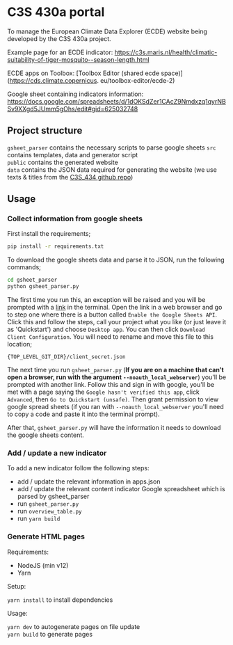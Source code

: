 # C3S 430a portal

To manage the European Climate Data Explorer (ECDE) website being developed by the C3S 430a project.

Example page for an ECDE indicator:
https://c3s.maris.nl/health/climatic-suitability-of-tiger-mosquito--season-length.html

ECDE apps on Toolbox: [Toolbox Editor (shared ecde space)](https://cds.climate.copernicus.
eu/toolbox-editor/ecde-2)

<!-- Oud: [Toolbox Editor (user: 40366)](https://cds.climate.copernicus.eu/toolbox-editor/40366) -->

Google sheet containing indicators information:  
https://docs.google.com/spreadsheets/d/1dOKSdZer1CAcZ9Nmdxzq1qyrNBSv9XXgd5JUmm5gOhs/edit#gid=625032748

## Project structure

`gsheet_parser` contains the necessary scripts to parse google sheets
`src` contains templates, data and generator script \
`public` contains the generated website \
`data` contains the JSON data required for generating the website (we use texts & titles from the [C3S_434 github repo](https://raw.githubusercontent.com/cedadev/c3s_434_ecde_page_text/main/content/json/Consolidated.json))

<!-- **Useful links:**
- [Climate Adapt Indicators - Display Characteristics](https://docs.google.com/spreadsheets/d/1MgG4EkD4U7mcx9XlWXUWNZym_-tEWLzZ0_p_990TISw/edit)
- [Sector abstracts](https://docs.google.com/document/d/11pHja-EIfQZ1CbP3c3i1Wb_fQG8IZhhd08MWg_n04s0/edit)
- [C3S 434 Datasets, Variables and Sectors](https://docs.google.com/spreadsheets/d/1mu9vXOmDiLM9lxYy6Zn77z-IiCtFtBl8E2qopkAFvkY/edit#gid=1571342132)
- [Script for instruction video](https://docs.google.com/document/d/1UvpqF3lRJim4oZTY5hOXQ8T6qH7lOj9QCGuv21EUHl4/edit)
- [Drop down box texts](https://docs.google.com/spreadsheets/d/1BHVHR1-3DC-AJ1ZQUtGUOs25fiGrt0adwmZcSNDFMk0/edit#gid=1897667492)
- [Workflow Checklist](https://docs.google.com/document/d/1iAwrGfDJVWg_NstecLFifOZ4ap7SEyy7ujR4zHEQWwU/edit)

**Submit apps:**
- [jira.ecmwf.int CDSAPP-119](https://jira.ecmwf.int/servicedesk/customer/portal/8/CDSAPP-119)

Alle apps worden gedeeld met user 136 en 13784 -->

## Usage

### Collect information from google sheets

First install the requirements;

```bash
pip install -r requirements.txt
```

To download the google sheets data and parse it to JSON, run the following commands;

```bash
cd gsheet_parser
python gsheet_parser.py
```

The first time you run this, an exception will be raised and you will be prompted with a [link](https://developers.google.com/sheets/api/quickstart/python) in the terminal. Open the link in a web browser and go to step one where there is a button called `Enable the Google Sheets API`. Click this and follow the steps, call your project what you like (or just leave it as 'Quickstart') and choose `Desktop app`. You can then click `Download Client Configuration`. You will need to rename and move this file to this location;

```
{TOP_LEVEL_GIT_DIR}/client_secret.json
```

The next time you run `gsheet_parser.py` (**If you are on a machine that can't open a browser, run with the argument `--noauth_local_webserver`**) you'll be prompted with another link. Follow this and sign in with google, you'll be met with a page saying the `Google hasn't verified this app`, click `Advanced`, then `Go to Quickstart (unsafe)`. Then grant permission to view google spread sheets (if you ran with `--noauth_local_webserver` you'll need to copy a code and paste it into the terminal prompt).

After that, `gsheet_parser.py` will have the information it needs to download the google sheets content.
<br />

### Add / update a new indicator

To add a new indicator follow the following steps:

- add / update the relevant information in apps.json
- add / update the relevant content indicator Google spreadsheet which is parsed by gsheet_parser
- run `gsheet_parser.py`
- run `overview_table.py`
- run `yarn build`

### Generate HTML pages

Requirements:

- NodeJS (min v12)
- Yarn

Setup:

`yarn install` to install dependencies

Usage:

`yarn dev` to autogenerate pages on file update \
`yarn build` to generate pages
